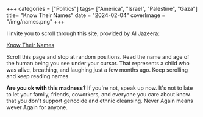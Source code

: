 +++
categories = ["Politics"]
tags= ["America", "Israel", "Palestine", "Gaza"]
title= "Know Their Names"
date = "2024-02-04"
coverImage = "/img/names.png"
+++

I invite you to scroll through this site, provided by Al Jazeera:

<a href="https://interactive.aljazeera.com/aje/2024/israel-war-on-gaza-10000-children-killed/" target="_blank">Know Their Names</a>

<!--more-->  

Scroll this page and stop at random positions. Read the name and age of the human being you see under your cursor. That represents a child who was alive, breathing, and laughing just a few months ago. Keep scrolling and keep reading names.

**Are you ok with this madness?** If you're not, speak up now. It's not to late to let your family, friends, coworkers, and everyone you care about know that you don't support genocide and ethnic cleansing. Never Again means wever Again for anyone.
